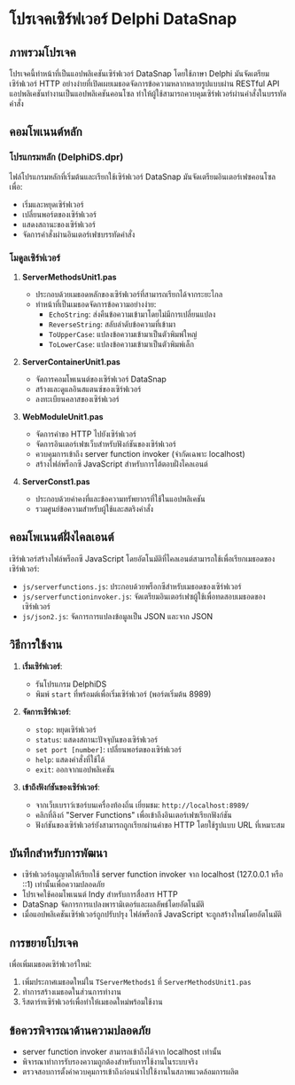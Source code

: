 # โปรเจคเซิร์ฟเวอร์ Delphi DataSnap

## ภาพรวมโปรเจค

โปรเจคนี้ทำหน้าที่เป็นแอปพลิเคชันเซิร์ฟเวอร์ DataSnap โดยใช้ภาษา Delphi มันจัดเตรียมเซิร์ฟเวอร์ HTTP อย่างง่ายที่เปิดเผยเมธอดจัดการข้อความหลากหลายรูปแบบผ่าน RESTful API แอปพลิเคชันทำงานเป็นแอปพลิเคชันคอนโซล ทำให้ผู้ใช้สามารถควบคุมเซิร์ฟเวอร์ผ่านคำสั่งในบรรทัดคำสั่ง

## คอมโพเนนต์หลัก

### โปรแกรมหลัก (DelphiDS.dpr)

ไฟล์โปรแกรมหลักที่เริ่มต้นและเรียกใช้เซิร์ฟเวอร์ DataSnap มันจัดเตรียมอินเตอร์เฟซคอนโซลเพื่อ:
- เริ่มและหยุดเซิร์ฟเวอร์
- เปลี่ยนพอร์ตของเซิร์ฟเวอร์
- แสดงสถานะของเซิร์ฟเวอร์
- จัดการคำสั่งผ่านอินเตอร์เฟซบรรทัดคำสั่ง

### โมดูลเซิร์ฟเวอร์

1. **ServerMethodsUnit1.pas**
   - ประกอบด้วยเมธอดหลักของเซิร์ฟเวอร์ที่สามารถเรียกได้จากระยะไกล
   - ทำหน้าที่เป็นเมธอดจัดการข้อความอย่างง่าย:
     - `EchoString`: ส่งคืนข้อความเข้ามาโดยไม่มีการเปลี่ยนแปลง
     - `ReverseString`: สลับลำดับข้อความที่เข้ามา
     - `ToUpperCase`: แปลงข้อความเข้ามาเป็นตัวพิมพ์ใหญ่
     - `ToLowerCase`: แปลงข้อความเข้ามาเป็นตัวพิมพ์เล็ก

2. **ServerContainerUnit1.pas**
   - จัดการคอมโพเนนต์ของเซิร์ฟเวอร์ DataSnap
   - สร้างและดูแลอินสแตนซ์ของเซิร์ฟเวอร์
   - ลงทะเบียนคลาสของเซิร์ฟเวอร์

3. **WebModuleUnit1.pas**
   - จัดการคำขอ HTTP ไปยังเซิร์ฟเวอร์
   - จัดการอินเตอร์เฟซเว็บสำหรับฟังก์ชันของเซิร์ฟเวอร์
   - ควบคุมการเข้าถึง server function invoker (จำกัดเฉพาะ localhost)
   - สร้างไฟล์พร็อกซี JavaScript สำหรับการโต้ตอบฝั่งไคลเอนต์

4. **ServerConst1.pas**
   - ประกอบด้วยค่าคงที่และข้อความทรัพยากรที่ใช้ในแอปพลิเคชัน
   - รวมศูนย์ข้อความสำหรับผู้ใช้และสตริงคำสั่ง

## คอมโพเนนต์ฝั่งไคลเอนต์

เซิร์ฟเวอร์สร้างไฟล์พร็อกซี JavaScript โดยอัตโนมัติที่ไคลเอนต์สามารถใช้เพื่อเรียกเมธอดของเซิร์ฟเวอร์:

- `js/serverfunctions.js`: ประกอบด้วยพร็อกซีสำหรับเมธอดของเซิร์ฟเวอร์
- `js/serverfunctioninvoker.js`: จัดเตรียมอินเตอร์เฟซผู้ใช้เพื่อทดสอบเมธอดของเซิร์ฟเวอร์
- `js/json2.js`: จัดการการแปลงข้อมูลเป็น JSON และจาก JSON

## วิธีการใช้งาน

1. **เริ่มเซิร์ฟเวอร์**:
   - รันโปรแกรม DelphiDS
   - พิมพ์ `start` ที่พร้อมต์เพื่อเริ่มเซิร์ฟเวอร์ (พอร์ตเริ่มต้น 8989)

2. **จัดการเซิร์ฟเวอร์**:
   - `stop`: หยุดเซิร์ฟเวอร์
   - `status`: แสดงสถานะปัจจุบันของเซิร์ฟเวอร์
   - `set port [number]`: เปลี่ยนพอร์ตของเซิร์ฟเวอร์
   - `help`: แสดงคำสั่งที่ใช้ได้
   - `exit`: ออกจากแอปพลิเคชัน

3. **เข้าถึงฟังก์ชันของเซิร์ฟเวอร์**:
   - จากเว็บเบราว์เซอร์บนเครื่องท้องถิ่น เยี่ยมชม: `http://localhost:8989/`
   - คลิกที่ลิงก์ "Server Functions" เพื่อเข้าถึงอินเตอร์เฟซเรียกฟังก์ชัน
   - ฟังก์ชันของเซิร์ฟเวอร์ยังสามารถถูกเรียกผ่านคำขอ HTTP โดยใช้รูปแบบ URL ที่เหมาะสม

## บันทึกสำหรับการพัฒนา

- เซิร์ฟเวอร์อนุญาตให้เรียกใช้ server function invoker จาก localhost (127.0.0.1 หรือ ::1) เท่านั้นเพื่อความปลอดภัย
- โปรเจคใช้คอมโพเนนต์ Indy สำหรับการสื่อสาร HTTP
- DataSnap จัดการการแปลงพารามิเตอร์และผลลัพธ์โดยอัตโนมัติ
- เมื่อแอปพลิเคชันเซิร์ฟเวอร์ถูกปรับปรุง ไฟล์พร็อกซี JavaScript จะถูกสร้างใหม่โดยอัตโนมัติ

## การขยายโปรเจค

เพื่อเพิ่มเมธอดเซิร์ฟเวอร์ใหม่:

1. เพิ่มประกาศเมธอดใหม่ใน `TServerMethods1` ที่ `ServerMethodsUnit1.pas`
2. ทำการสร้างเมธอดในส่วนการทำงาน
3. รีสตาร์ทเซิร์ฟเวอร์เพื่อทำให้เมธอดใหม่พร้อมใช้งาน

## ข้อควรพิจารณาด้านความปลอดภัย

- server function invoker สามารถเข้าถึงได้จาก localhost เท่านั้น
- พิจารณาทำการรับรองความถูกต้องสำหรับการใช้งานในระบบจริง
- ตรวจสอบการตั้งค่าควบคุมการเข้าถึงก่อนนำไปใช้งานในสภาพแวดล้อมการผลิต